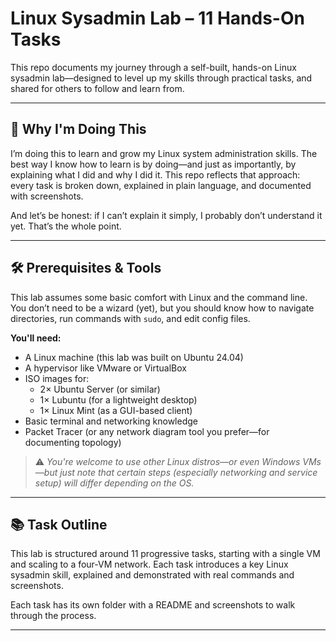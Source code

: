 # Linux Sysadmin Lab – 11 Hands-On Tasks

This repo documents my journey through a self-built, hands-on Linux sysadmin lab—designed to level up my skills through practical tasks, and shared for others to follow and learn from.

---

## 🎯 Why I'm Doing This

I’m doing this to learn and grow my Linux system administration skills. The best way I know how to learn is by doing—and just as importantly, by explaining what I did and why I did it. This repo reflects that approach: every task is broken down, explained in plain language, and documented with screenshots.

And let’s be honest: if I can’t explain it simply, I probably don’t understand it yet. That’s the whole point.

---

## 🛠️ Prerequisites & Tools

This lab assumes some basic comfort with Linux and the command line. You don’t need to be a wizard (yet), but you should know how to navigate directories, run commands with `sudo`, and edit config files.

**You'll need:**
- A Linux machine (this lab was built on Ubuntu 24.04)
- A hypervisor like VMware or VirtualBox
- ISO images for:
  - 2× Ubuntu Server (or similar)
  - 1× Lubuntu (for a lightweight desktop)
  - 1× Linux Mint (as a GUI-based client)
- Basic terminal and networking knowledge
- Packet Tracer (or any network diagram tool you prefer—for documenting topology)

> ⚠️ *You're welcome to use other Linux distros—or even Windows VMs—but just note that certain steps (especially networking and service setup) will differ depending on the OS.*

---

## 📚 Task Outline

This lab is structured around 11 progressive tasks, starting with a single VM and scaling to a four-VM network. Each task introduces a key Linux sysadmin skill, explained and demonstrated with real commands and screenshots.

Each task has its own folder with a README and screenshots to walk through the process.

---
